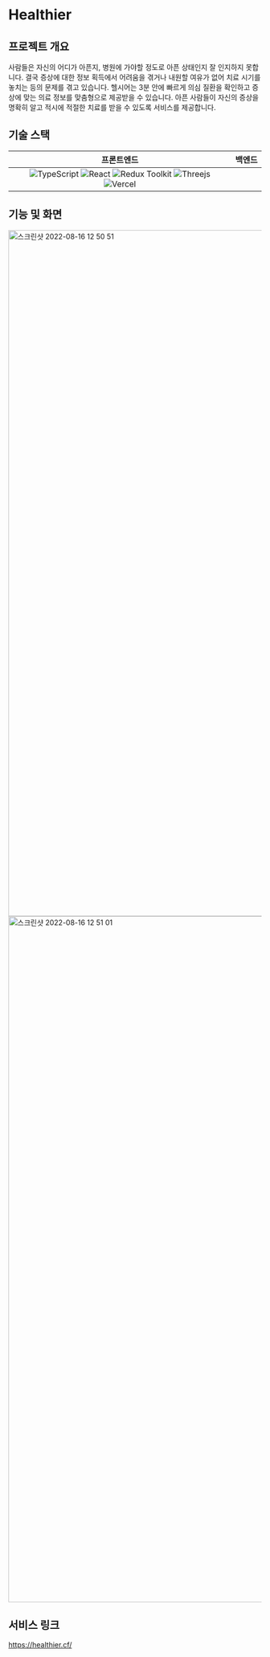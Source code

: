 # Healthier

## 프로젝트 개요
사람들은 자신의 어디가 아픈지, 병원에 가야할 정도로 아픈 상태인지 잘 인지하지 못합니다. 결국 증상에 대한 정보 획득에서 어려움을 겪거나 내원할 여유가 없어 치료 시기를 놓치는 등의 문제를 겪고 있습니다. 헬시어는 3분 안에 빠르게 의심 질환을 확인하고 증상에 맞는 의료 정보를 맞춤형으로 제공받을 수 있습니다. 아픈 사람들이 자신의 증상을 명확히 알고 적시에 적절한 치료를 받을 수 있도록 서비스를 제공합니다.

## 기술 스택
|프론트엔드|백엔드|
|:---:|:---:|
|![TypeScript](https://img.shields.io/badge/TypeScript-3178C6?style=flat-square&logo=typescript&logoColor=white) ![React](https://img.shields.io/badge/React-61DAFB?style=flat-square&logo=react&logoColor=white) ![Redux Toolkit](https://img.shields.io/badge/Redux%20Toolkit-764ABC?style=flat-square&logo=redux&logoColor=white) ![Threejs](https://img.shields.io/badge/Three.js-000000?style=flat-square&logo=three.js&logoColor=white) ![Vercel](https://img.shields.io/badge/Vercel-000000?style=flat-square&logo=vercel&logoColor=white)||

## 기능 및 화면
<img width="1366" alt="스크린샷 2022-08-16 12 50 51" src="https://user-images.githubusercontent.com/76840145/184794198-d916e749-e52b-4d32-afcd-d7da587a72ea.png">
<img width="1366" alt="스크린샷 2022-08-16 12 51 01" src="https://user-images.githubusercontent.com/76840145/184794203-d251df79-1420-4ea8-affd-8d1a1269a49c.png">

## 서비스 링크
https://healthier.cf/
